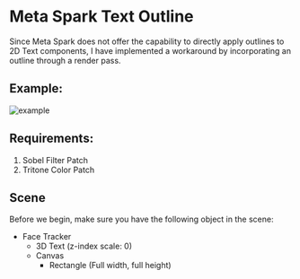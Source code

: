 # Meta Spark Text Outline
Since Meta Spark does not offer the capability to directly apply outlines to 2D Text components, I have implemented a workaround by incorporating an outline through a render pass.

## Example:
![example](https://github.com/syedzaquan/meta-spark-text-outline/assets/47650227/eed4934d-28f3-4d19-b3df-e4ba102ea843)


## Requirements:
1. Sobel Filter Patch
2. Tritone Color Patch

## Scene
Before we begin, make sure you have the following object in the scene:
- Face Tracker
	- 3D Text (z-index scale: 0)
	- Canvas
		- Rectangle (Full width, full height)
